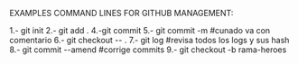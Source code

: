 EXAMPLES COMMAND LINES FOR GITHUB MANAGEMENT:

1.- git init
2.- git add . 
4.-git commit
5.- git commit -m #cunado va con comentario
6.- git checkout -- .
7.- git log  #revisa todos los logs y sus hash
8.- git commit --amend  #corrige commits
9.- git checkout -b rama-heroes